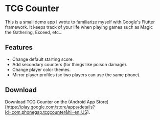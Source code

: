 # TCG Counter
This is a small demo app I wrote to familiarize myself with Google's Flutter framework. It keeps track of your life when playing games such as Magic the Gathering, Exceed, etc... 


## Features

- Change default starting score.
- Add secondary counters (for things like poison damage).
- Change player color themes.
- Mirror player profiles (so two players can use the same phone).

## Download
Download TCG Counter on the (Android App Store)[https://play.google.com/store/apps/details?id=com.phonegap.tcgcounter&hl=en_US].
